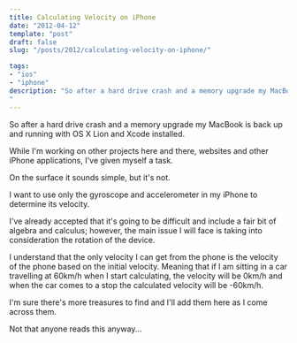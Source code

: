 ```yaml
---
title: Calculating Velocity on iPhone
date: "2012-04-12"
template: "post"
draft: false
slug: "/posts/2012/calculating-velocity-on-iphone/"

tags:
- "ios"
- "iphone"
description: "So after a hard drive crash and a memory upgrade my MacBook is back up and running with OS X Lion and Xcode installed."
---
```

So after a hard drive crash and a memory upgrade my MacBook is back up and running with OS X Lion and Xcode installed.

While I'm working on other projects here and there, websites and other iPhone applications, I've given myself a task.

On the surface it sounds simple, but it's not.

I want to use only the gyroscope and accelerometer in my iPhone to determine its velocity.

I've already accepted that it's going to be difficult and include a fair bit of algebra and calculus; however, the main issue I will face is taking into consideration the rotation of the device.

I understand that the only velocity I can get from the phone is the velocity of the phone based on the initial velocity.  Meaning that if I am sitting in a car travelling at 60km/h when I start calculating, the velocity will be 0km/h and when the car comes to a stop the calculated velocity will be -60km/h.

I'm sure there's more treasures to find and I'll add them here as I come across them.

Not that anyone reads this anyway...